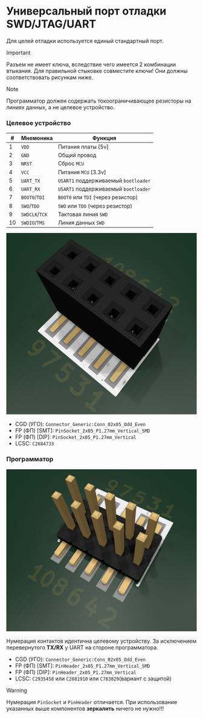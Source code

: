 # Универсальный порт отладки SWD/JTAG/UART

Для целей отладки используется единый стандартный порт.

> [!Important]
> 
> Разъем не имеет ключа, вследствие чего имеется 2 комбинации втыкания. Для правильной стыковке совместите ключи! Они должны соответствовать рисункам ниже.

> [!NOTE]
> 
> Программатор должен содержать токоограничивающее резисторы на линиях данных, а не целевое устройство.

### Целевое устройство

| #   | Мнемоника      | Функция                              |
| --- | -------------- | ------------------------------------ |
| 1   | `VDD`          | Питания платы [5v]                   |
| 2   | `GND`          | Общий провод                         |
| 3   | `NRST`         | Сброс `MCU`                          |
| 4   | `VCC`          | Питания `MCU` [3.3v]                 |
| 5   | `UART_TX`      | `USART1` поддерживаемый `bootloader` |
| 6   | `UART_RX`      | `USART1` поддерживаемый `bootloader` |
| 7   | `BOOT0`/`TDI`  | `BOOT0` или `TDI` (через резистор)   |
| 8   | `SWO`/`TDO`    | `SWO` или `TDO` (через резистор)     |
| 9   | `SWDCLK`/`TCK` | Тактовая линия `SWD`                 |
| 10  | `SWDIO`/`TMS`  | Линия данных `SWD`                   |

![](design/2025-03-06-23-03-54-image.png)

- CGD (УГО): `Connector_Generic:Conn_02x05_Odd_Even`
- FP (ФП) [SMT]: `PinSocket_2x05_P1.27mm_Vertical_SMD`
- FP (ФП) [DIP]: `PinSocket_2x05_P1.27mm_Vertical`
- LCSC: `C2684733`

### Программатор

![](design/2025-03-06-23-47-30-image.png)

Нумерация контактов идентична целевому устройству. За исключением перевернутого **TX/RX** у UART на стороне программатора.

- CGD (УГО): `Connector_Generic:Conn_02x05_Odd_Even` 
- FP (ФП) [SMT]: `PinHeader_2x05_P1.27mm_Vertical_SMD` 
- FP (ФП) [DIP]: `PinHeader_2x05_P1.27mm_Vertical` 
- LCSC: `C2935458` или `C2881910` или `C783829`(вариант с защитой)

> [!WARNING]
> 
> Нумерация `PinSocket` и `PinHeader` отличается. При использование указанных выше компонентов **зеркалить** ничего не нужно!!! 
